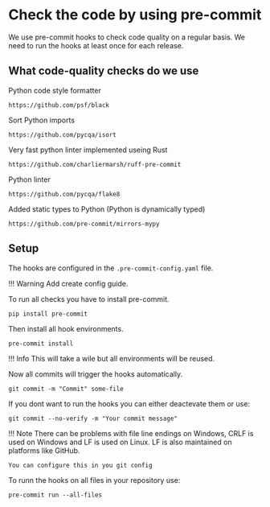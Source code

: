 # Check the code by using pre-commit


We use pre-commit hooks to check code quality on a regular basis. 
We need to run the hooks at least once for each release.

## What code-quality checks do we use

Python code style formatter
    
    https://github.com/psf/black

Sort Python imports
    
    https://github.com/pycqa/isort

Very fast python linter implemented useing Rust
    
    https://github.com/charliermarsh/ruff-pre-commit

Python linter
    
    https://github.com/pycqa/flake8

Added static types to Python (Python is dynamically typed)
    
    https://github.com/pre-commit/mirrors-mypy

## Setup

The hooks are configured in the `.pre-commit-config.yaml` file. 

!!! Warning
    Add create config guide. 


To run all checks you have to install pre-commit.

    pip install pre-commit

Then install all hook environments.

    pre-commit install

!!! Info
    This will take a wile but all environments will be reused.

Now all commits will trigger the hooks automatically. 

    git commit -m "Commit" some-file

If you dont want to run the hooks you can either deactevate them or use:

    git commit --no-verify -m "Your commit message"

!!! Note
    There can be problems with file line endings on Windows, CRLF is used on Windows and LF is used on Linux.
    LF is also maintained on platforms like GitHub.

    You can configure this in you git config

        

To runn the hooks on all files in your repository use:

    pre-commit run --all-files